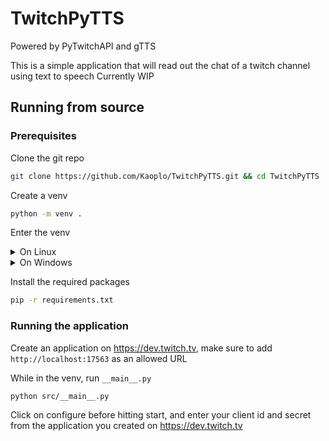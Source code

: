 # TwitchPyTTS
Powered by PyTwitchAPI and gTTS

This is a simple application that will read out the chat of a twitch channel using text to speech
Currently WIP

## Running from source
### Prerequisites 
Clone the git repo
```bash
git clone https://github.com/Kaoplo/TwitchPyTTS.git && cd TwitchPyTTS
```
Create a venv
```bash
python -m venv .
```
Enter the venv 
<details>
<summary>On Linux</summary>

```bash
source bin/activate
```

</details>
<details>
<summary>On Windows</summary>

```powershell
.\Scripts\activate.ps1
```
</details>

Install the required packages
```bash
pip -r requirements.txt
```

### Running the application
Create an application on https://dev.twitch.tv, make sure to add `http://localhost:17563` as an allowed URL

While in the venv, run `__main__.py`
```bash
python src/__main__.py
```
Click on configure before hitting start, and enter your client id and secret from the application you created on https://dev.twitch.tv


